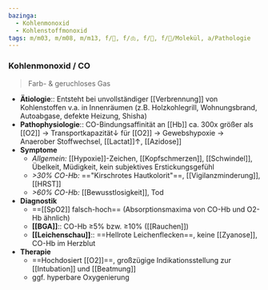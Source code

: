 ```yaml
---
bazinga:
  - Kohlenmonoxid
  - Kohlenstoffmonoxid
tags: m/m03, m/m08, m/m13, f/🧪, f/🫁, f/🍄, f/🧪/Molekül, a/Pathologie
---
```

### Kohlenmonoxid / CO
> Farb- & geruchloses Gas
- **Ätiologie**:: Entsteht bei unvollständiger [[Verbrennung]] von Kohlenstoffen v.a. in Innenräumen (z.B. Holzkohlegrill, Wohnungsbrand, Autoabgase, defekte Heizung, Shisha)
- **Pathophysiologie**:: CO-Bindungsaffinität an [[Hb]] ca. 300x größer als [[O2]] → Transportkapazität↓ für [[O2]] → Gewebshypoxie → Anaerober Stoffwechsel, [[Lactat]]↑, [[Azidose]]
- **Symptome**
	- *Allgemein:* [[Hypoxie]]-Zeichen, [[Kopfschmerzen]], [[Schwindel]], Übelkeit, Müdigkeit, kein subjektives Erstickungsgefühl
	- *>30% CO-Hb:* =="Kirschrotes Hautkolorit"==, [[Vigilanzminderung]], [[HRST]]
	- *>60% CO-Hb:* [[Bewusstlosigkeit]], Tod
- **Diagnostik**
	- ==[[SpO2]] falsch-hoch== (Absorptionsmaxima von CO-Hb und O2-Hb ähnlich)
	- **[[BGA]]**:: CO-Hb ≥5% bzw. ≥10% ([[Rauchen]])
	- **[[Leichenschau]]**:: ==Hellrote Leichenflecken==, keine [[Zyanose]], CO-Hb im Herzblut
- **Therapie**
	- ==Hochdosiert [[O2]]==, großzügige Indikationsstellung zur [[Intubation]] und [[Beatmung]]
	- ggf. hyperbare Oxygenierung
